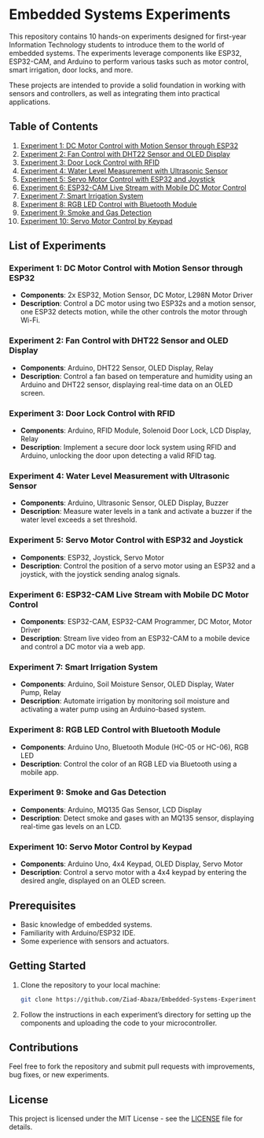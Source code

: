 # Embedded Systems Experiments

This repository contains 10 hands-on experiments designed for first-year Information Technology students to introduce them to the world of embedded systems. The experiments leverage components like ESP32, ESP32-CAM, and Arduino to perform various tasks such as motor control, smart irrigation, door locks, and more.

These projects are intended to provide a solid foundation in working with sensors and controllers, as well as integrating them into practical applications.

## Table of Contents

1. [Experiment 1: DC Motor Control with Motion Sensor through ESP32](#experiment-1-dc-motor-control-with-motion-sensor-through-esp32)
2. [Experiment 2: Fan Control with DHT22 Sensor and OLED Display](#experiment-2-fan-control-with-dht22-sensor-and-oled-display)
3. [Experiment 3: Door Lock Control with RFID](#experiment-3-door-lock-control-with-rfid)
4. [Experiment 4: Water Level Measurement with Ultrasonic Sensor](#experiment-4-water-level-measurement-with-ultrasonic-sensor)
5. [Experiment 5: Servo Motor Control with ESP32 and Joystick](#experiment-5-servo-motor-control-with-esp32-and-joystick)
6. [Experiment 6: ESP32-CAM Live Stream with Mobile DC Motor Control](#experiment-6-esp32-cam-live-stream-with-mobile-dc-motor-control)
7. [Experiment 7: Smart Irrigation System](#experiment-7-smart-irrigation-system)
8. [Experiment 8: RGB LED Control with Bluetooth Module](#experiment-8-rgb-led-control-with-bluetooth-module)
9. [Experiment 9: Smoke and Gas Detection](#experiment-9-smoke-and-gas-detection)
10. [Experiment 10: Servo Motor Control by Keypad](#experiment-10-servo-motor-control-by-keypad)

## List of Experiments

### Experiment 1: DC Motor Control with Motion Sensor through ESP32
- **Components**: 2x ESP32, Motion Sensor, DC Motor, L298N Motor Driver
- **Description**: Control a DC motor using two ESP32s and a motion sensor, one ESP32 detects motion, while the other controls the motor through Wi-Fi.

### Experiment 2: Fan Control with DHT22 Sensor and OLED Display
- **Components**: Arduino, DHT22 Sensor, OLED Display, Relay
- **Description**: Control a fan based on temperature and humidity using an Arduino and DHT22 sensor, displaying real-time data on an OLED screen.

### Experiment 3: Door Lock Control with RFID
- **Components**: Arduino, RFID Module, Solenoid Door Lock, LCD Display, Relay
- **Description**: Implement a secure door lock system using RFID and Arduino, unlocking the door upon detecting a valid RFID tag.

### Experiment 4: Water Level Measurement with Ultrasonic Sensor
- **Components**: Arduino, Ultrasonic Sensor, OLED Display, Buzzer
- **Description**: Measure water levels in a tank and activate a buzzer if the water level exceeds a set threshold.

### Experiment 5: Servo Motor Control with ESP32 and Joystick
- **Components**: ESP32, Joystick, Servo Motor
- **Description**: Control the position of a servo motor using an ESP32 and a joystick, with the joystick sending analog signals.

### Experiment 6: ESP32-CAM Live Stream with Mobile DC Motor Control
- **Components**: ESP32-CAM, ESP32-CAM Programmer, DC Motor, Motor Driver
- **Description**: Stream live video from an ESP32-CAM to a mobile device and control a DC motor via a web app.

### Experiment 7: Smart Irrigation System
- **Components**: Arduino, Soil Moisture Sensor, OLED Display, Water Pump, Relay
- **Description**: Automate irrigation by monitoring soil moisture and activating a water pump using an Arduino-based system.

### Experiment 8: RGB LED Control with Bluetooth Module
- **Components**: Arduino Uno, Bluetooth Module (HC-05 or HC-06), RGB LED
- **Description**: Control the color of an RGB LED via Bluetooth using a mobile app.

### Experiment 9: Smoke and Gas Detection
- **Components**: Arduino, MQ135 Gas Sensor, LCD Display
- **Description**: Detect smoke and gases with an MQ135 sensor, displaying real-time gas levels on an LCD.

### Experiment 10: Servo Motor Control by Keypad
- **Components**: Arduino Uno, 4x4 Keypad, OLED Display, Servo Motor
- **Description**: Control a servo motor with a 4x4 keypad by entering the desired angle, displayed on an OLED screen.

## Prerequisites

- Basic knowledge of embedded systems.
- Familiarity with Arduino/ESP32 IDE.
- Some experience with sensors and actuators.

## Getting Started

1. Clone the repository to your local machine:

    ```bash
    git clone https://github.com/Ziad-Abaza/Embedded-Systems-Experiments.git
    ```

2. Follow the instructions in each experiment’s directory for setting up the components and uploading the code to your microcontroller.

## Contributions

Feel free to fork the repository and submit pull requests with improvements, bug fixes, or new experiments.

## License

This project is licensed under the MIT License - see the [LICENSE](LICENSE) file for details.
